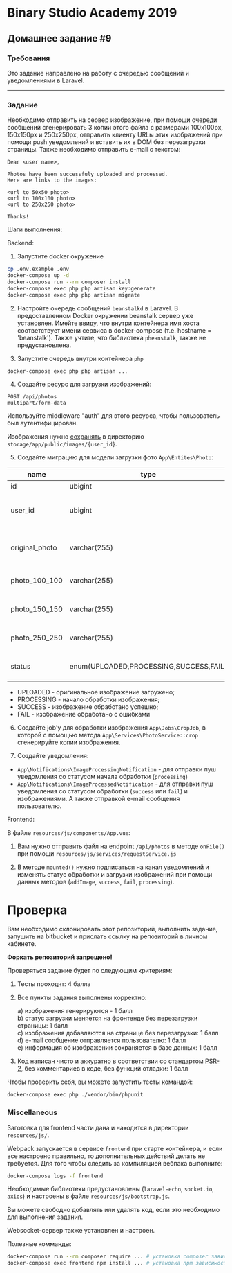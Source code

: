 # Binary Studio Academy 2019

## Домашнее задание #9

### Требования

Это задание направлено на работу c очередью сообщений и уведомлениями в Laravel.

***

### Задание

Необходимо отправить на сервер изображение, при помощи очереди сообщений сгенерировать 3 копии этого файла с размерами 100х100px, 150х150px и 250х250px, отправить клиенту URLы этих изображений при помощи push уведомлений и вставить их в DOM без перезагрузки страницы. Также необходимо отправить e-mail с текстом:

```
Dear <user name>,

Photos have been successfuly uploaded and processed.
Here are links to the images:

<url to 50x50 photo>
<url to 100x100 photo>
<url to 250x250 photo>

Thanks!
```

Шаги выполнения:

Backend:

1) Запустите docker окружение
    
```bash
cp .env.example .env
docker-compose up -d
docker-compose run --rm composer install
docker-compose exec php php artisan key:generate
docker-compose exec php php artisan migrate
```

2) Настройте очередь сообщений `beanstalkd` в Laravel. В предоставленном Docker окружении beanstalk сервер уже установлен. Имейте ввиду, что внутри контейнера имя хоста соответствует имени сервиса в docker-compose (т.е. hostname = 'beanstalk'). Также учтите, что библиотека `pheanstalk`, также не предустановлена.

3) Запустите очередь внутри контейнера `php`

```bash
docker-compose exec php php artisan ...
```

4) Создайте ресурс для загрузки изображений:

```
POST /api/photos
multipart/form-data
```

Используйте middleware "auth" для этого ресурса, чтобы пользователь был аутентифицирован.

Изображения нужно [сохранять](https://laravel.com/docs/5.8/filesystem#file-uploads) в директорию `storage/app/public/images/{user_id}`.

5) Создайте миграцию для модели загрузки фото `App\Entites\Photo`:

| name           | type                                                                | Description                                           |
|----------------|---------------------------------------------------------------------|-------------------------------------------------------|
| id             | ubigint                                                                |                                                       |
| user_id        | ubigint                                                                | id of user who uploaded image                         |
| original_photo | varchar(255)                                                        | path to original file on the server                   |
| photo_100_100  | varchar(255)                                                        | image 100x100 px                                      |
| photo_150_150  | varchar(255)                                                        | image 150х150 px                                      |
| photo_250_250  | varchar(255)                                                        | image 250x250 px                                      |
| status         | enum(UPLOADED,PROCESSING,SUCCESS,FAIL)                              | status of processing photo                            |

- UPLOADED - оригинальное изображение загружено;
- PROCESSING - начало обработки изображения;
- SUCCESS - изображение обработано успешно;
- FAIL - изображение обработано с ошибками

6) Создайте job'у для обработки изображения `App\Jobs\CropJob`, в которой с помощью метода `App\Services\PhotoService::crop` сгенерируйте копии изображения.

7) Создайте уведомления:
- `App\Notifications\ImageProcessingNotification` - для отправки пуш уведомления со статусом начала обработки (`processing`)
- `App\Notifications\ImageProcessedNotification` - для отправки пуш уведомления со статусом обработки (`success` или `fail`) и изображениями. А также отправкой e-mail сообщения пользователю.

Frontend:

В файле `resources/js/components/App.vue`:

1) Вам нужно отправить файл на endpoint `/api/photos` в методе `onFile()` при помощи `resources/js/services/requestService.js`

2) В методе `mounted()` нужно подписаться на канал уведомлений и изменять статус обработки и загрузки изображений при помощи данных методов (`addImage`, `success`, `fail`, `processing`).

# Проверка

Вам необходимо склонировать этот репозиторий, выполнить задание, запушить на bitbucket и прислать ссылку на репозиторий в личном кабинете.

__Форкать репозиторий запрещено!__

Проверяться задание будет по следующим критериям:

1) Тесты проходят: 4 балла
2) Все пункты задания выполнены корректно:

    a) изображения генерируются - 1 балл \
    b) статус загрузки меняется на фронтенде без перезагрузки страницы: 1 балл\
    c) изображения добавляются на странице без перезагрузки: 1 балл\
    d) e-mail сообщение отправляется пользователю: 1 балл \
    e) информация об изображении сохраняется в базе данных: 1 балл
3) Код написан чисто и аккуратно в соответствии со стандартом [PSR-2](https://www.php-fig.org/psr/psr-2/), без комментариев в коде, без функций отладки: 1 балл

Чтобы проверить себя, вы можете запустить тесты командой:

```bash
docker-compose exec php ./vendor/bin/phpunit
```

### Miscellaneous

Заготовка для frontend части дана и находится в директории `resources/js/`.

Webpack запускается в сервисе `frontend` при старте контейнера, и если все настроено правильно, то дополнительных действий делать не требуется. Для того чтобы следить за компиляцией вебпака выполните:

```bash
docker-compose logs -f frontend
```

Необходимые библиотеки предустановлены (`laravel-echo`, `socket.io`, `axios`) и настроены в файле `resources/js/bootstrap.js`.

Вы можете свободно добавлять или удалять код, если это необходимо для выполнения задания.

Websocket-сервер также установлен и настроен.

Полезные комманды:

```bash
docker-compose run --rm composer require ... # установка composer зависимостей
docker-compose exec frontend npm install ... # установка npm зависимостей
```
